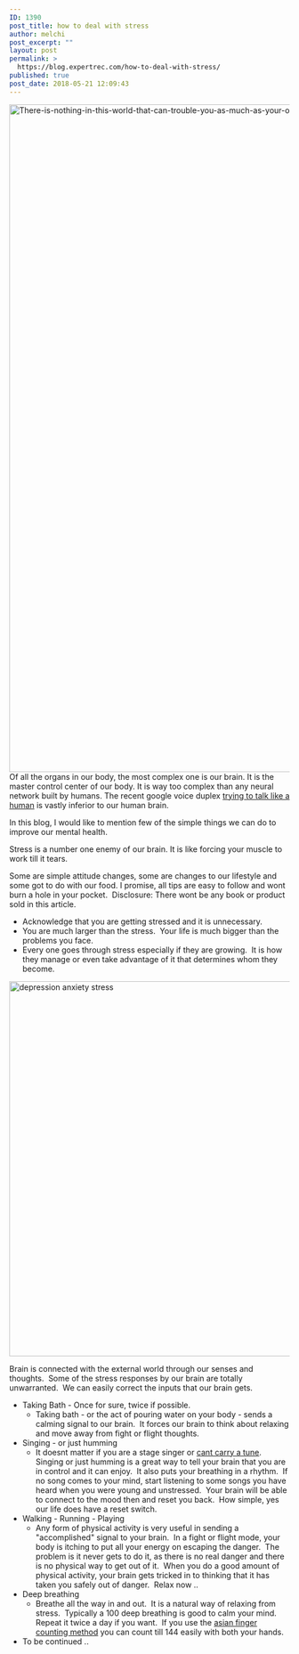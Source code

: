 ```yaml
---
ID: 1390
post_title: how to deal with stress
author: melchi
post_excerpt: ""
layout: post
permalink: >
  https://blog.expertrec.com/how-to-deal-with-stress/
published: true
post_date: 2018-05-21 12:09:43
---
```

<img src="https://blog.expertrec.com/wp-content/uploads/2018/05/There-is-nothing-in-this-world-that-can-trouble-you-as-much-as-your-own-thoughts.-There-is-nothing-in-this-world-that-can-trouble-you-as-much-as-your-own-thoughts..jpg" alt="There-is-nothing-in-this-world-that-can-trouble-you-as-much-as-your-own-thoughts.-There-is-nothing-in-this-world-that-can-trouble-you-as-much-as-your-own-thoughts." width="1200" height="1200" class="alignnone size-full wp-image-1391" />Of all the organs in our body, the most complex one is our brain. It is the master control center of our body. It is way too complex than any neural network built by humans. The recent google voice duplex <a href="https://www.youtube.com/watch?v=bd1mEm2Fy08&amp;t=60" rel="noopener" target="_blank">trying to talk like a human</a> is vastly inferior to our human brain.

In this blog, I would like to mention few of the simple things we can do to improve our mental health.

Stress is a number one enemy of our brain. It is like forcing your muscle to work till it tears.

Some are simple attitude changes, some are changes to our lifestyle and some got to do with our food. I promise, all tips are easy to follow and wont burn a hole in your pocket.  Disclosure: There wont be any book or product sold in this article.
<ul>
 	<li>Acknowledge that you are getting stressed and it is unnecessary.</li>
 	<li>You are much larger than the stress.  Your life is much bigger than the problems you face.</li>
 	<li>Every one goes through stress especially if they are growing.  It is how they manage or even take advantage of it that determines whom they become.</li>
</ul>
<img src="https://blog.expertrec.com/wp-content/uploads/2018/05/stress.jpeg" alt="depression anxiety stress" width="840" height="674" class="wp-image-1526 size-full" title="causes of stress" />

Brain is connected with the external world through our senses and thoughts.  Some of the stress responses by our brain are totally unwarranted.  We can easily correct the inputs that our brain gets.
<ul>
 	<li>Taking Bath - Once for sure, twice if possible.
<ul>
 	<li>Taking bath - or the act of pouring water on your body - sends a calming signal to our brain.  It forces our brain to think about relaxing and move away from fight or flight thoughts.</li>
</ul>
</li>
 	<li>Singing - or just humming
<ul>
 	<li>It doesnt matter if you are a stage singer or <a href="https://www.youtube.com/watch?v=qtf2Q4yyuJ0">cant carry a tune</a>.  Singing or just humming is a great way to tell your brain that you are in control and it can enjoy.  It also puts your breathing in a rhythm.  If no song comes to your mind, start listening to some songs you have heard when you were young and unstressed.  Your brain will be able to connect to the mood then and reset you back.  How simple, yes our life does have a reset switch.</li>
</ul>
</li>
 	<li>Walking - Running - Playing
<ul>
 	<li>Any form of physical activity is very useful in sending a "accomplished" signal to your brain.  In a fight or flight mode, your body is itching to put all your energy on escaping the danger.  The problem is it never gets to do it, as there is no real danger and there is no physical way to get out of it.  When you do a good amount of physical activity, your brain gets tricked in to thinking that it has taken you safely out of danger.  Relax now ..</li>
</ul>
</li>
 	<li>Deep breathing
<ul>
 	<li>Breathe all the way in and out.  It is a natural way of relaxing from stress.  Typically a 100 deep breathing is good to calm your mind.  Repeat it twice a day if you want.  If you use the <a href="https://en.wikipedia.org/wiki/Finger-counting">asian finger counting method</a> you can count till 144 easily with both your hands.</li>
</ul>
</li>
 	<li>To be continued ..</li>
</ul>